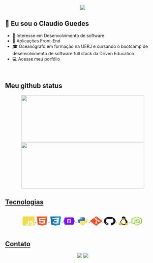 <p align="center">
  <img src="https://readme-typing-svg.herokuapp.com?color=1AECDF&lines=%F0%9F%91%A8%F0%9F%8F%BB%E2%80%8D%F0%9F%92%BB++Olá+pessoal!++;Bem+vindos+ao+meu+perfil+Github!;">
</p>

## :wave: Eu sou o Claudio Guedes

- :brain: Interesse em Desenvolvimento de software
- 🌱 Aplicações Front-End
- :mortar_board: Oceanógrafo em formação na UERJ e cursando o bootcamp de desenvolvimento de software full stack da Driven Education
- :computer: Acesse meu porfólio 
<br>

## Meu github status
<div align="center">
  <a href="https://github.com/guedesclaudio">
  <img height="150px" width="400px" src="https://github-readme-stats.vercel.app/api?username=guedesclaudio&show_icons=true&theme=dark&include_all_commits=true&count_private=true"/>
  <img height="150px" width="400px" src="https://github-readme-stats.vercel.app/api/top-langs/?username=guedesclaudio&layout=compact&langs_count=7&theme=dark"/>
</div>

## Tecnologias
 <div style="display: inline_block" align="center"><br>
  <img align="center" height="30" width="40" src="https://raw.githubusercontent.com/devicons/devicon/master/icons/javascript/javascript-plain.svg">
  <img align="center" height="30" width="40" src="https://raw.githubusercontent.com/devicons/devicon/master/icons/html5/html5-original.svg">
  <img align="center" height="30" width="40" src="https://raw.githubusercontent.com/devicons/devicon/master/icons/css3/css3-original.svg">
  <img align="center" height="30" width="40" src="https://raw.githubusercontent.com/devicons/devicon/master/icons/bootstrap/bootstrap-original.svg">
  <img align="center" height="30" width="40" src="https://raw.githubusercontent.com/devicons/devicon/master/icons/python/python-original.svg">
  <img align="center" height="30" width="40" src="https://raw.githubusercontent.com/devicons/devicon/master/icons/git/git-original.svg">
  <img align="center" height="30" width="40" src="https://raw.githubusercontent.com/devicons/devicon/master/icons/github/github-original.svg">
  <img align="center" height="30" width="40" src="https://raw.githubusercontent.com/devicons/devicon/master/icons/linux/linux-original.svg">
  <img align="center" height="30" width="40" src="https://raw.githubusercontent.com/devicons/devicon/master/icons/nodejs/nodejs-original.svg">
 </div>
  <br>
  
## Contato
<div align="center"> 
  <a href = "mailto:cgsarmentosilva@gmail.com"><img src="https://img.shields.io/badge/-Gmail-%23333?style=for-the-badge&logo=gmail&logoColor=white" target="_blank"></a>
  <a href="https://www.linkedin.com/in/claudio-guedes-0144b91a5/" target="_blank"><img src="https://img.shields.io/badge/-LinkedIn-%230077B5?style=for-the-badge&logo=linkedin&logoColor=white" target="_blank"></a> 
</div>
